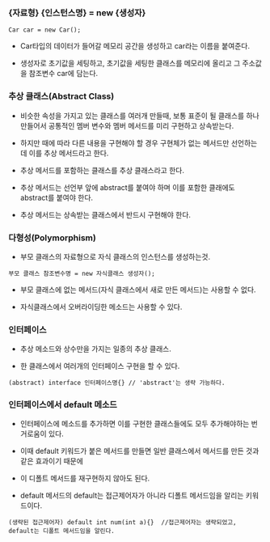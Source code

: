 ### {자료형} {인스턴스명} = new {생성자} 
```
Car car = new Car();
```
* Car타입의 데이터가 들어갈 메모리 공간을 생성하고 car라는 이름을 붙여준다.

* 생성자로 초기값을 세팅하고, 초기값을 세팅한 클래스를 메모리에 올리고 그 주소값을 참조변수 car에 담는다.


### 추상 클래스(Abstract Class)

* 비슷한 속성을 가지고 있는 클래스를 여러개 만들때, 보통 표준이 될 클래스를 하나 만들어서 공통적인 멤버 변수와 멤버 메서드를 미리 구현하고 상속받는다. 
 
* 하지만 때에 따라 다른 내용을 구현해야 할 경우 구현체가 없는 메서드만 선언하는데 이를 추상 메서드라고 한다. 

* 추상 메서드를 포함하는 클래스를 추상 클래스라고 한다.

* 추상 메서드는 선언부 앞에 abstract를 붙여야 하며 이를 포함한 클래에도 abstract를 붙여야 한다.

* 추상 메서드는 상속받는 클래스에서 반드시 구현해야 한다.


### 다형성(Polymorphism)

* 부모 클래스의 자료형으로 자식 클래스의 인스턴스를 생성하는것.

```
부모 클래스 참조변수명 = new 자식클래스 생성자(); 
```

* 부모 클래스에 없는 메서드(자식 클래스에서 새로 만든 메서드)는 사용할 수 없다.

* 자식클래스에서 오버라이딩한 메소드는 사용할 수 있다.


### 인터페이스

* 추상 메소드와 상수만을 가지는 일종의 추상 클래스.

* 한 클래스에서 여러개의 인터페이스 구현을 할 수 있다.

```
(abstract) interface 인터페이스명{} // 'abstract'는 생략 가능하다.
```


### 인터페이스에서 default 메소드

* 인터페이스에 메소드를 추가하면 이를 구현한 클래스들에도 모두 추가해야하는 번거로움이 있다.

* 이때 default 키워드가 붙은 메서드를 만들면 일반 클래스에서 메서드를 만든 것과 같은 효과이기 때문에

* 이 디폴트 메서드를 재구현하지 않아도 된다.

* default 메서드의 default는 접근제어자가 아니라 디폴트 메서드임을 알리는 키워드이다.

```
(생략된 접근제어자) default int num(int a){}  //접근제어자는 생략되었고, default는 디폴트 메서드임을 알린다.
```
 

